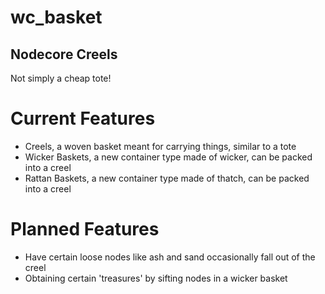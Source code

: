 # wc_basket
## Nodecore Creels
Not simply a cheap tote!

# Current Features
 - Creels, a woven basket meant for carrying things, similar to a tote
 - Wicker Baskets, a new container type made of wicker, can be packed into a creel
 - Rattan Baskets, a new container type made of thatch, can be packed into a creel

# Planned Features
 - Have certain loose nodes like ash and sand occasionally fall out of the creel
 - Obtaining certain 'treasures' by sifting nodes in a wicker basket